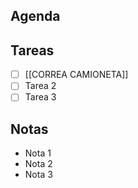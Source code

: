 ## Agenda
## Tareas
- [ ] [[CORREA CAMIONETA]]
- [ ] Tarea 2
- [ ] Tarea 3

## Notas

- Nota 1
- Nota 2
- Nota 3